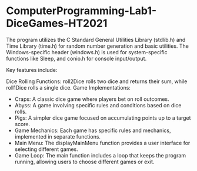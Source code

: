 # ComputerProgramming-Lab1-DiceGames-HT2021
The program utilizes the C Standard General Utilities Library (stdlib.h) and Time Library (time.h) for random number generation and basic utilities. The Windows-specific header (windows.h) is used for system-specific functions like Sleep, and conio.h for console input/output.

Key features include:

Dice Rolling Functions: roll2Dice rolls two dice and returns their sum, while roll1Dice rolls a single dice.
Game Implementations:
* Craps: A classic dice game where players bet on roll outcomes.
* Abyss: A game involving specific rules and conditions based on dice rolls.
* Pigs: A simpler dice game focused on accumulating points up to a target score.
* Game Mechanics: Each game has specific rules and mechanics, implemented in separate functions.
* Main Menu: The displayMainMenu function provides a user interface for selecting different games.
* Game Loop: The main function includes a loop that keeps the program running, allowing users to choose different games or exit.
